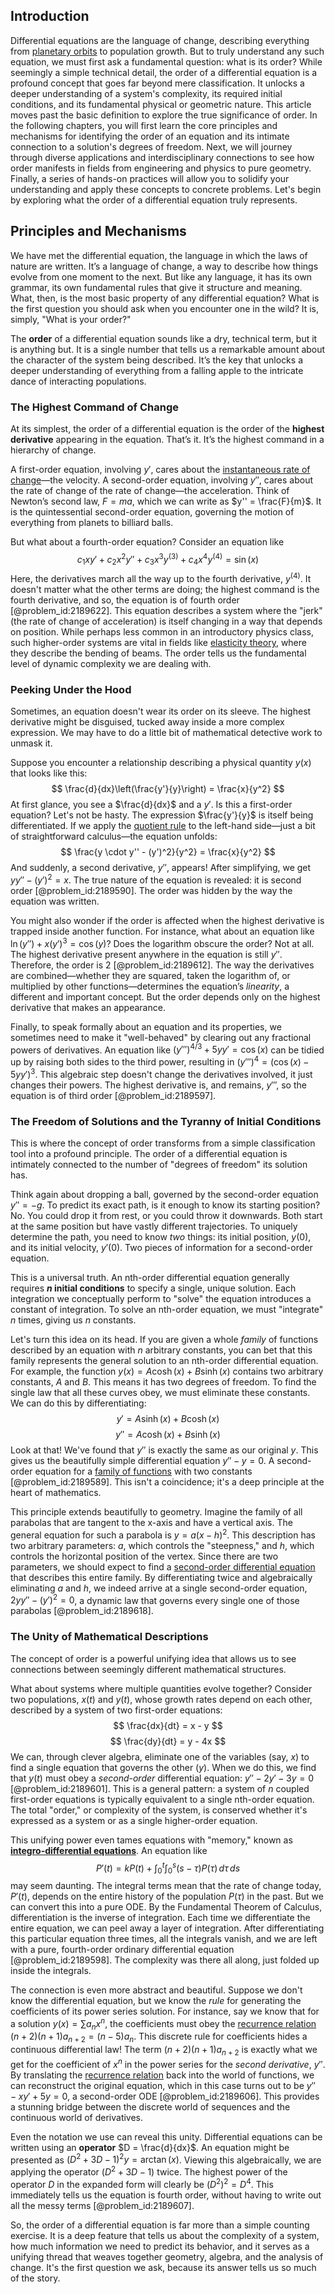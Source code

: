 ## Introduction
Differential equations are the language of change, describing everything from [planetary orbits](@article_id:178510) to population growth. But to truly understand any such equation, we must first ask a fundamental question: what is its order? While seemingly a simple technical detail, the order of a differential equation is a profound concept that goes far beyond mere classification. It unlocks a deeper understanding of a system's complexity, its required initial conditions, and its fundamental physical or geometric nature. This article moves past the basic definition to explore the true significance of order. In the following chapters, you will first learn the core principles and mechanisms for identifying the order of an equation and its intimate connection to a solution's degrees of freedom. Next, we will journey through diverse applications and interdisciplinary connections to see how order manifests in fields from engineering and physics to pure geometry. Finally, a series of hands-on practices will allow you to solidify your understanding and apply these concepts to concrete problems. Let's begin by exploring what the order of a differential equation truly represents.

## Principles and Mechanisms

We have met the differential equation, the language in which the laws of nature are written. It’s a language of change, a way to describe how things evolve from one moment to the next. But like any language, it has its own grammar, its own fundamental rules that give it structure and meaning. What, then, is the most basic property of any differential equation? What is the first question you should ask when you encounter one in the wild? It is, simply, "What is your order?"

The **order** of a differential equation sounds like a dry, technical term, but it is anything but. It is a single number that tells us a remarkable amount about the character of the system being described. It’s the key that unlocks a deeper understanding of everything from a falling apple to the intricate dance of interacting populations.

### The Highest Command of Change

At its simplest, the order of a differential equation is the order of the **highest derivative** appearing in the equation. That’s it. It’s the highest command in a hierarchy of change.

A first-order equation, involving $y'$, cares about the [instantaneous rate of change](@article_id:140888)—the velocity. A second-order equation, involving $y''$, cares about the rate of change of the rate of change—the acceleration. Think of Newton’s second law, $F = ma$, which we can write as $y'' = \frac{F}{m}$. It is the quintessential second-order equation, governing the motion of everything from planets to billiard balls.

But what about a fourth-order equation? Consider an equation like
$$
c_{1} x y' + c_{2} x^{2} y'' + c_{3} x^{3} y^{(3)} + c_{4} x^{4} y^{(4)} = \sin(x)
$$
Here, the derivatives march all the way up to the fourth derivative, $y^{(4)}$. It doesn't matter what the other terms are doing; the highest command is the fourth derivative, and so, the equation is of fourth order [@problem_id:2189622]. This equation describes a system where the "jerk" (the rate of change of acceleration) is itself changing in a way that depends on position. While perhaps less common in an introductory physics class, such higher-order systems are vital in fields like [elasticity theory](@article_id:202559), where they describe the bending of beams. The order tells us the fundamental level of dynamic complexity we are dealing with.

### Peeking Under the Hood

Sometimes, an equation doesn't wear its order on its sleeve. The highest derivative might be disguised, tucked away inside a more complex expression. We may have to do a little bit of mathematical detective work to unmask it.

Suppose you encounter a relationship describing a physical quantity $y(x)$ that looks like this:
$$ \frac{d}{dx}\left(\frac{y'}{y}\right) = \frac{x}{y^2} $$
At first glance, you see a $\frac{d}{dx}$ and a $y'$. Is this a first-order equation? Let's not be hasty. The expression $\frac{y'}{y}$ is itself being differentiated. If we apply the [quotient rule](@article_id:142557) to the left-hand side—just a bit of straightforward calculus—the equation unfolds:
$$ \frac{y \cdot y'' - (y')^2}{y^2} = \frac{x}{y^2} $$
And suddenly, a second derivative, $y''$, appears! After simplifying, we get $y y'' - (y')^2 = x$. The true nature of the equation is revealed: it is second order [@problem_id:2189590]. The order was hidden by the way the equation was written.

You might also wonder if the order is affected when the highest derivative is trapped inside another function. For instance, what about an equation like $\ln(y'') + x (y')^3 = \cos(y)$? Does the logarithm obscure the order? Not at all. The highest derivative present anywhere in the equation is still $y''$. Therefore, the order is 2 [@problem_id:2189612]. The way the derivatives are combined—whether they are squared, taken the logarithm of, or multiplied by other functions—determines the equation’s *linearity*, a different and important concept. But the order depends only on the highest derivative that makes an appearance.

Finally, to speak formally about an equation and its properties, we sometimes need to make it "well-behaved" by clearing out any fractional powers of derivatives. An equation like $(y''')^{4/3} + 5y y' = \cos(x)$ can be tidied up by raising both sides to the third power, resulting in $(y''')^4 = (\cos(x) - 5y y')^3$. This algebraic step doesn't change the derivatives involved, it just changes their powers. The highest derivative is, and remains, $y'''$, so the equation is of third order [@problem_id:2189597].

### The Freedom of Solutions and the Tyranny of Initial Conditions

This is where the concept of order transforms from a simple classification tool into a profound principle. The order of a differential equation is intimately connected to the number of "degrees of freedom" its solution has.

Think again about dropping a ball, governed by the second-order equation $y'' = -g$. To predict its exact path, is it enough to know its starting position? No. You could drop it from rest, or you could throw it downwards. Both start at the same position but have vastly different trajectories. To uniquely determine the path, you need to know *two* things: its initial position, $y(0)$, and its initial velocity, $y'(0)$. Two pieces of information for a second-order equation.

This is a universal truth. An nth-order differential equation generally requires **$n$ initial conditions** to specify a single, unique solution. Each integration we conceptually perform to "solve" the equation introduces a constant of integration. To solve an nth-order equation, we must "integrate" $n$ times, giving us $n$ constants.

Let's turn this idea on its head. If you are given a whole *family* of functions described by an equation with $n$ arbitrary constants, you can bet that this family represents the general solution to an nth-order differential equation. For example, the function $y(x) = A \cosh(x) + B \sinh(x)$ contains two arbitrary constants, $A$ and $B$. This means it has two degrees of freedom. To find the single law that all these curves obey, we must eliminate these constants. We can do this by differentiating:
$$ y' = A \sinh(x) + B \cosh(x) $$
$$ y'' = A \cosh(x) + B \sinh(x) $$
Look at that! We've found that $y''$ is exactly the same as our original $y$. This gives us the beautifully simple differential equation $y'' - y = 0$. A second-order equation for a [family of functions](@article_id:136955) with two constants [@problem_id:2189589]. This isn't a coincidence; it's a deep principle at the heart of mathematics.

This principle extends beautifully to geometry. Imagine the family of all parabolas that are tangent to the x-axis and have a vertical axis. The general equation for such a parabola is $y = a(x-h)^2$. This description has two arbitrary parameters: $a$, which controls the "steepness," and $h$, which controls the horizontal position of the vertex. Since there are two parameters, we should expect to find a [second-order differential equation](@article_id:176234) that describes this entire family. By differentiating twice and algebraically eliminating $a$ and $h$, we indeed arrive at a single second-order equation, $2yy'' - (y')^2 = 0$, a dynamic law that governs every single one of those parabolas [@problem_id:2189618].

### The Unity of Mathematical Descriptions

The concept of order is a powerful unifying idea that allows us to see connections between seemingly different mathematical structures.

What about systems where multiple quantities evolve together? Consider two populations, $x(t)$ and $y(t)$, whose growth rates depend on each other, described by a system of two first-order equations:
$$ \frac{dx}{dt} = x - y $$
$$ \frac{dy}{dt} = y - 4x $$
We can, through clever algebra, eliminate one of the variables (say, $x$) to find a single equation that governs the other ($y$). When we do this, we find that $y(t)$ must obey a *second-order* differential equation: $y'' - 2y' - 3y = 0$ [@problem_id:2189601]. This is a general pattern: a system of $n$ coupled first-order equations is typically equivalent to a single nth-order equation. The total "order," or complexity of the system, is conserved whether it's expressed as a system or as a single higher-order equation.

This unifying power even tames equations with "memory," known as **[integro-differential equations](@article_id:164556)**. An equation like
$$ P'(t) = k P(t) + \int_0^t \int_0^s (s-\tau) P(\tau) \,d\tau \,ds $$
may seem daunting. The integral terms mean that the rate of change today, $P'(t)$, depends on the entire history of the population $P(\tau)$ in the past. But we can convert this into a pure ODE. By the Fundamental Theorem of Calculus, differentiation is the inverse of integration. Each time we differentiate the entire equation, we can peel away a layer of integration. After differentiating this particular equation three times, all the integrals vanish, and we are left with a pure, fourth-order ordinary differential equation [@problem_id:2189598]. The complexity was there all along, just folded up inside the integrals.

The connection is even more abstract and beautiful. Suppose we don't know the differential equation, but we know the *rule* for generating the coefficients of its power series solution. For instance, say we know that for a solution $y(x) = \sum a_n x^n$, the coefficients must obey the [recurrence relation](@article_id:140545) $(n+2)(n+1)a_{n+2} = (n-5)a_n$. This discrete rule for coefficients hides a continuous differential law! The term $(n+2)(n+1)a_{n+2}$ is exactly what we get for the coefficient of $x^n$ in the power series for the *second derivative*, $y''$. By translating the [recurrence relation](@article_id:140545) back into the world of functions, we can reconstruct the original equation, which in this case turns out to be $y'' - xy' + 5y = 0$, a second-order ODE [@problem_id:2189606]. This provides a stunning bridge between the discrete world of sequences and the continuous world of derivatives.

Even the notation we use can reveal this unity. Differential equations can be written using an **operator** $D = \frac{d}{dx}$. An equation might be presented as $(D^2 + 3D - 1)^2 y = \arctan(x)$. Viewing this algebraically, we are applying the operator $(D^2 + 3D - 1)$ twice. The highest power of the operator $D$ in the expanded form will clearly be $(D^2)^2 = D^4$. This immediately tells us the equation is fourth order, without having to write out all the messy terms [@problem_id:2189607].

So, the order of a differential equation is far more than a simple counting exercise. It is a deep feature that tells us about the complexity of a system, how much information we need to predict its behavior, and it serves as a unifying thread that weaves together geometry, algebra, and the analysis of change. It's the first question we ask, because its answer tells us so much of the story.